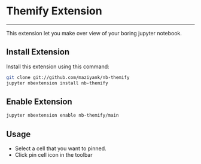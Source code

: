 # Themify Extension
---

This extension let you make over view of your boring jupyter notebook.

## Install Extension

Install this extension using this command:

```bash
git clone git://github.com/maziyank/nb-themify
jupyter nbextension install nb-themify 
```

## Enable Extension
```bash
jupyter nbextension enable nb-themify/main
```

## Usage
- Select a cell that you want to pinned.
- Click pin cell icon in the toolbar